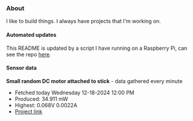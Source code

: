 ### About
I like to build things. I always have projects that I'm working on.

#### Automated updates
This README is updated by a script I have running on a Raspberry Pi, can see the repo [here](https://github.com/jdc-cunningham/raspi-git-repo-updater).

#### Sensor data


**Small random DC motor attached to stick** - data gathered every minute
- Fetched today Wednesday 12-18-2024 12:00 PM
- Produced: 34.911 mW
- Highest: 0.068V 0.0022A
- [Project link](https://github.com/jdc-cunningham/turbine-raspi)